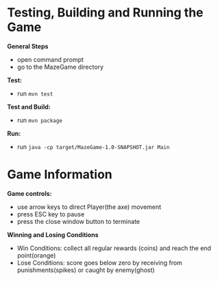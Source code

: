 # Testing, Building and Running the Game
**General Steps**

- open command prompt
- go to the MazeGame directory

**Test:**

- run `mvn test`

**Test and Build:**

- run `mvn package`

**Run:**

- run `java -cp target/MazeGame-1.0-SNAPSHOT.jar Main`

# Game Information
**Game controls:**

- use arrow keys to direct Player(the axe) movement
- press ESC key to pause
- press the close window button to terminate

**Winning and Losing Conditions**

- Win Conditions: collect all regular rewards (coins) and reach the end point(orange)
- Lose Conditions: score goes below zero by receiving from punishments(spikes) or caught by enemy(ghost)
